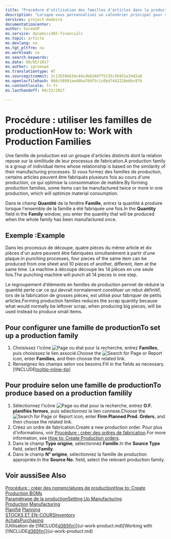 ```yaml
---
title: "Procédure d'utilisation des familles d'articles dans la production | Microsoft Docs"
description: "Lorsque vous personnalisez un calendrier principal pour votre société ou pour l'un de ses partenaires commerciaux, votre tâche consiste essentiellement à modifier le statut des jours ouvrés et chômés."
services: project-madeira
documentationcenter: 
author: SorenGP
ms.service: dynamics365-financials
ms.topic: article
ms.devlang: na
ms.tgt_pltfrm: na
ms.workload: na
ms.search.keywords: 
ms.date: 09/05/2017
ms.author: sgroespe
ms.translationtype: HT
ms.sourcegitcommit: 2c13559bb3dc44cdb61697f5135c5b931e34d2a8
ms.openlocfilehash: 060c58991ae48ba768f5c1c0bd7442228e6bc976
ms.contentlocale: fr-fr
ms.lasthandoff: 09/22/2017

---
```

# <a name="how-to-work-with-production-families"></a><span data-ttu-id="d49ce-103">Procédure : utiliser les familles de production</span><span class="sxs-lookup"><span data-stu-id="d49ce-103">How to: Work with Production Families</span></span>
<span data-ttu-id="d49ce-104">Une famille de production est un groupe d'articles distincts dont la relation repose sur la similitude de leur processus de fabrication.</span><span class="sxs-lookup"><span data-stu-id="d49ce-104">A production family is a group of individual items whose relationship is based on the similarity of their manufacturing processes.</span></span> <span data-ttu-id="d49ce-105">Si vous formez des familles de production, certains articles peuvent être fabriqués plusieurs fois au cours d'une production, ce qui optimise la consommation de matière.</span><span class="sxs-lookup"><span data-stu-id="d49ce-105">By forming production families, some items can be manufactured twice or more in one production, which will optimize material consumption.</span></span>

<span data-ttu-id="d49ce-106">Dans le champ **Quantité** de la fenêtre **Famille**, entrez la quantité à produire lorsque l'ensemble de la famille a été fabriquée une fois.</span><span class="sxs-lookup"><span data-stu-id="d49ce-106">In the **Quantity** field in the **Family** window, you enter the quantity that will be produced when the whole family has been manufactured once.</span></span>

## <a name="example"></a><span data-ttu-id="d49ce-107">Exemple :</span><span class="sxs-lookup"><span data-stu-id="d49ce-107">Example</span></span>
<span data-ttu-id="d49ce-108">Dans les processus de découpe, quatre pièces du même article et dix pièces d'un autre peuvent être fabriquées simultanément à partir d'une plaque.</span><span class="sxs-lookup"><span data-stu-id="d49ce-108">In punching processes, four pieces of the same item can be produced from one sheet and 10 pieces of another, different, item at the same time.</span></span> <span data-ttu-id="d49ce-109">La machine à découpe découpe les 14 pièces en une seule fois.</span><span class="sxs-lookup"><span data-stu-id="d49ce-109">The punching machine will punch all 14 pieces in one step.</span></span>

<span data-ttu-id="d49ce-110">Le regroupement d'éléments en familles de production permet de réduire la quantité perte car ce qui devrait normalement constituer un rebut définitif, lors de la fabrication de grosses pièces, est utilisé pour fabriquer de petits articles.</span><span class="sxs-lookup"><span data-stu-id="d49ce-110">Forming production families reduces the scrap quantity because what would normally be leftover scrap, when producing big pieces, will be used instead to produce small items.</span></span>

## <a name="to-set-up-a-production-family"></a><span data-ttu-id="d49ce-111">Pour configurer une famille de production</span><span class="sxs-lookup"><span data-stu-id="d49ce-111">To set up a production family</span></span>
1. <span data-ttu-id="d49ce-112">Choisissez l'icône ![Page ou état pour la recherche](media/ui-search/search_small.png "Page ou état pour la recherche"), entrez **Familles**, puis choisissez le lien associé.</span><span class="sxs-lookup"><span data-stu-id="d49ce-112">Choose the ![Search for Page or Report](media/ui-search/search_small.png "Search for Page or Report icon") icon, enter **Families**, and then choose the related link.</span></span>
2. <span data-ttu-id="d49ce-113">Renseignez les champs selon vos besoins.</span><span class="sxs-lookup"><span data-stu-id="d49ce-113">Fill in the fields as necessary.</span></span> [!INCLUDE[tooltip-inline-tip](includes/tooltip-inline-tip_md.md)]

## <a name="to-produce-based-on-a-production-familily"></a><span data-ttu-id="d49ce-114">Pour produire selon une famille de production</span><span class="sxs-lookup"><span data-stu-id="d49ce-114">To produce based on a production familily</span></span>
1. <span data-ttu-id="d49ce-115">Sélectionnez l'icône ![Page ou état pour la recherche](media/ui-search/search_small.png "Page ou état pour la recherche"), entrez **O.F. planifiés fermes**, puis sélectionnez le lien connexe.</span><span class="sxs-lookup"><span data-stu-id="d49ce-115">Choose the ![Search for Page or Report](media/ui-search/search_small.png "Search for Page or Report icon") icon, enter **Firm Planned Prod. Orders**, and then choose the related link.</span></span>
2. <span data-ttu-id="d49ce-116">Créez un ordre de fabrication.</span><span class="sxs-lookup"><span data-stu-id="d49ce-116">Create a new production order.</span></span> <span data-ttu-id="d49ce-117">Pour plus d'informations, voir [Procédure : créer des ordres de fabrication](production-how-to-create-production-orders.md).</span><span class="sxs-lookup"><span data-stu-id="d49ce-117">For more information, see [How to: Create Production orders](production-how-to-create-production-orders.md).</span></span>
3. <span data-ttu-id="d49ce-118">Dans le champ **Type origine**, sélectionnez **Famille**.</span><span class="sxs-lookup"><span data-stu-id="d49ce-118">In the **Source Type** field, select **Family**.</span></span>  
4. <span data-ttu-id="d49ce-119">Dans le champ **N° origine**, sélectionnez la famille de production appropriée.</span><span class="sxs-lookup"><span data-stu-id="d49ce-119">In the **Source No.** field, select the relevant production family.</span></span>

## <a name="see-also"></a><span data-ttu-id="d49ce-120">Voir aussi</span><span class="sxs-lookup"><span data-stu-id="d49ce-120">See Also</span></span>
[<span data-ttu-id="d49ce-121">Procédure : créer des nomenclatures de production</span><span class="sxs-lookup"><span data-stu-id="d49ce-121">How to: Create Production BOMs</span></span>](production-how-to-create-production-boms.md)  
[<span data-ttu-id="d49ce-122">Paramétrage de la production</span><span class="sxs-lookup"><span data-stu-id="d49ce-122">Setting Up Manufacturing</span></span>](production-configure-production-processes.md)  
<span data-ttu-id="d49ce-123">[Production](production-manage-manufacturing.md)  </span><span class="sxs-lookup"><span data-stu-id="d49ce-123">[Manufacturing](production-manage-manufacturing.md)  </span></span>  
<span data-ttu-id="d49ce-124">[Planifié](production-planning.md) </span><span class="sxs-lookup"><span data-stu-id="d49ce-124">[Planning](production-planning.md) </span></span>  
[<span data-ttu-id="d49ce-125">STOCKS ET EN-COURS</span><span class="sxs-lookup"><span data-stu-id="d49ce-125">Inventory</span></span>](inventory-manage-inventory.md)  
[<span data-ttu-id="d49ce-126">Achats</span><span class="sxs-lookup"><span data-stu-id="d49ce-126">Purchasing</span></span>](purchasing-manage-purchasing.md)  
<span data-ttu-id="d49ce-127">[Utilisation de [!INCLUDE[d365fin](includes/d365fin_md.md)]](ui-work-product.md)</span><span class="sxs-lookup"><span data-stu-id="d49ce-127">[Working with [!INCLUDE[d365fin](includes/d365fin_md.md)]](ui-work-product.md)</span></span>

